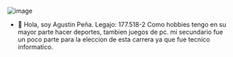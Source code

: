 ![image](./imgs/mia4.jpeg)
- 👋 Hola, soy Agustin Peña. 
Legajo: 177.518-2
Como hobbies tengo en su mayor parte hacer deportes, tambien juegos de pc.
mi secundario fue un poco parte para la eleccion de esta carrera ya que fue tecnico informatico.
